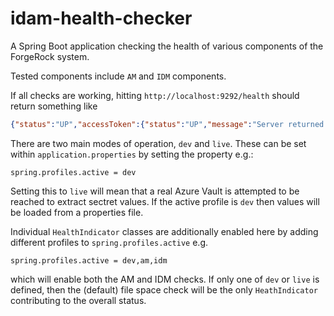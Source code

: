 # idam-health-checker

A Spring Boot application checking the health of various components of the ForgeRock system.

Tested components include `AM` and `IDM` components.

If all checks are working, hitting `http://localhost:9292/health` should return something like

```json
{"status":"UP","accessToken":{"status":"UP","message":"Server returned access_token"},"am":{"status":"UP","message":"Server is ALIVE"},"diskSpace":{"status":"UP","total":250685575168,"free":158809206784,"threshold":10485760}}
```

There are two main modes of operation, `dev` and `live`. These can be set within `application.properties` by setting the
property e.g.:

```spring.profiles.active = dev```

Setting this to `live` will mean that a real Azure Vault is attempted to be reached to extract sectret values. If the active profile
is `dev` then values will be loaded from a properties file.

Individual `HealthIndicator` classes are additionally enabled here by adding different profiles 
to `spring.profiles.active` e.g. 

```spring.profiles.active = dev,am,idm```

which will enable both the AM and IDM checks. If only one of `dev` or `live` is defined, then the (default)
file space check will be the only `HeathIndicator` contributing to the overall status.